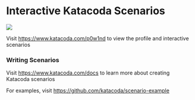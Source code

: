 # Interactive Katacoda Scenarios

[![](http://shields.katacoda.com/katacoda/p0w1nd/count.svg)](https://www.katacoda.com/p0w1nd "Get your profile on Katacoda.com")

Visit https://www.katacoda.com/p0w1nd to view the profile and interactive scenarios

### Writing Scenarios
Visit https://www.katacoda.com/docs to learn more about creating Katacoda scenarios

For examples, visit https://github.com/katacoda/scenario-example
